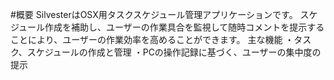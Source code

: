 #概要
SilvesterはOSX用タスクスケジュール管理アプリケーションです。
スケジュール作成を補助し、ユーザーの作業具合を監視して随時コメントを提示することにより、ユーザーの作業効率を高めることができます。
主な機能
・タスク、スケジュールの作成と管理
・PCの操作記録に基づく、ユーザーの集中度の提示
